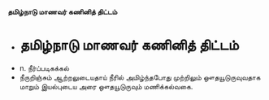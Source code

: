 **தமிழ்நாடு மாணவர் கணினித் திட்டம்**
- # தமிழ்நாடு மாணவர் கணினித் திட்டம்
- n. நீர்ப்படிகக்கல்
- நீருறிஞ்சும் ஆற்றலுடையதாய் நீரில் அமிழ்ந்தபோது முற்றிலும் ஔதயூடுருவுவதாக மாறும் இயல்புடைய அரை ஔதயூடுருவும் மணிக்கல்வகை.

